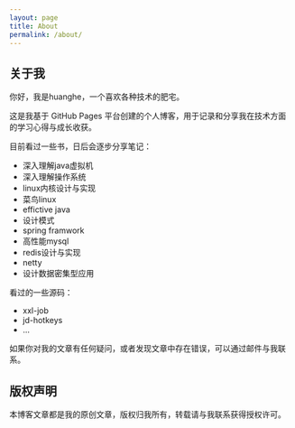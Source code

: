 ```yaml
---
layout: page
title: About
permalink: /about/
---
```


## 关于我

你好，我是huanghe，一个喜欢各种技术的肥宅。

这是我基于 GitHub Pages 平台创建的个人博客，用于记录和分享我在技术方面的学习心得与成长收获。

目前看过一些书，日后会逐步分享笔记：
- 深入理解java虚拟机
- 深入理解操作系统
- linux内核设计与实现
- 菜鸟linux
- effictive java
- 设计模式
- spring framwork
- 高性能mysql
- redis设计与实现
- netty
- 设计数据密集型应用

看过的一些源码：
- xxl-job
- jd-hotkeys
- ...

如果你对我的文章有任何疑问，或者发现文章中存在错误，可以通过邮件与我联系。

## 版权声明

本博客文章都是我的原创文章，版权归我所有，转载请与我联系获得授权许可。
